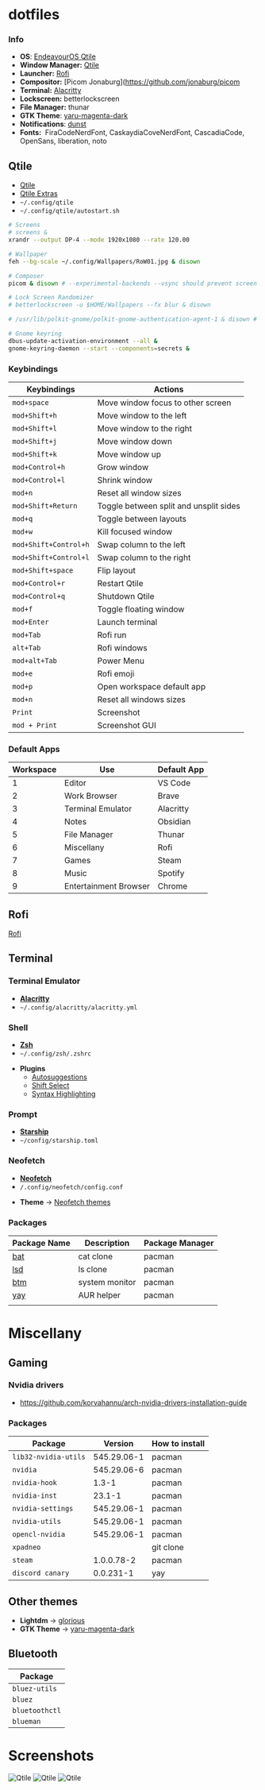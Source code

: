 # dotfiles


### Info

- **OS**: [EndeavourOS Qtile](https://discovery.endeavouros.com/window-tiling-managers/qtile/)
- **Window Manager:** [Qtile](#Qtile)
- **Launcher:** [Rofi](#Rofi)
- **Compositor:** [Picom Jonaburg](https://github.com/jonaburg/picom
- **Terminal:** [Alacritty](#Terminal)
- **Lockscreen:** betterlockscreen
- **File Manager:** thunar
- **GTK Theme**: [yaru-magenta-dark](https://aur.archlinux.org/packages/yaru-gtk-theme)
- **Notifications**: [dunst](https://github.com/dunst-project/dunst)
- **Fonts:**  FiraCodeNerdFont, CaskaydiaCoveNerdFont, CascadiaCode, OpenSans, liberation, noto

## Qtile

* [Qtile](qtile.org)
* [Qtile Extras](https://github.com/elParaguayo/qtile-extras)
* `~/.config/qtile`
* `~/.config/qtile/autostart.sh`
``` bash
# Screens
# screens &
xrandr --output DP-4 --mode 1920x1080 --rate 120.00

# Wallpaper
feh --bg-scale ~/.config/Wallpapers/RoW01.jpg & disown

# Composer
picom & disown # --experimental-backends --vsync should prevent screen tearing on most setups if needed

# Lock Screen Randomizer
# betterlockscreen -u $HOME/Wallpapers --fx blur & disown

# /usr/lib/polkit-gnome/polkit-gnome-authentication-agent-1 & disown # start polkit agent from GNOME

# Gnome keyring
dbus-update-activation-environment --all &
gnome-keyring-daemon --start --components=secrets &
```

### Keybindings

| **Keybindings** | **Actions** |
| ---- | ---- |
| `mod+space` | Move window focus to other screen |
| `mod+Shift+h` | Move window to the left |
| `mod+Shift+l` | Move window to the right |
| `mod+Shift+j` | Move window down |
| `mod+Shift+k` | Move window up |
| `mod+Control+h` | Grow window |
| `mod+Control+l` | Shrink window |
| `mod+n` | Reset all window sizes |
| `mod+Shift+Return` | Toggle between split and unsplit sides |
| `mod+q` | Toggle between layouts |
| `mod+w` | Kill focused window |
| `mod+Shift+Control+h` | Swap column to the left |
| `mod+Shift+Control+l` | Swap column to the right |
| `mod+Shift+space` | Flip layout |
| `mod+Control+r` | Restart Qtile |
| `mod+Control+q` | Shutdown Qtile |
| `mod+f` | Toggle floating window |
| `mod+Enter` | Launch terminal |
| `mod+Tab` | Rofi run |
| `alt+Tab` | Rofi windows |
| `mod+alt+Tab` | Power Menu |
| `mod+e` | Rofi emoji |
| `mod+p` | Open workspace default app |
| `mod+n` | Reset all windows sizes |
| `Print` | Screenshot |
| `mod + Print` | Screenshot GUI |


### Default Apps

| Workspace | Use | Default App |
| ---- | ---- | ---- |
| 1 | Editor | VS Code |
| 2 | Work Browser | Brave |
| 3 | Terminal Emulator | Alacritty |
| 4 | Notes | Obsidian |
| 5 | File Manager | Thunar |
| 6 | Miscellany | Rofi |
| 7 | Games | Steam |
| 8 | Music | Spotify |
| 9 | Entertainment Browser | Chrome |

## Rofi
[Rofi](https://github.com/jonaburg/picom)

## Terminal
### Terminal Emulator
* [**Alacritty**](https://github.com/alacritty/alacritty)
* `~/.config/alacritty/alacritty.yml`

### Shell
* [**Zsh**](zsh.org) 
* `~/.config/zsh/.zshrc`
- **Plugins**
	- [Autosuggestions](https://github.com/zsh-users/zsh-autosuggestions)
	- [Shift Select](https://github.com/jirutka/zsh-shift-select)
	- [Syntax Highlighting](https://github.com/zsh-users/zsh-syntax-highlighting)

### Prompt
* [**Starship**](https://starship.rs/)
* `~/config/starship.toml`
### Neofetch
* [**Neofetch**](https://github.com/dylanaraps/neofetch)
* `/.config/neofetch/config.conf`
- **Theme** -> [Neofetch themes](https://github.com/Chick2D/neofetch-themes)
### Packages

| Package Name | Description | Package Manager |
| ---- | ---- | ---- |
| [ bat ](https://github.com/sharkdp/bat) | cat clone | pacman |
| [ lsd ](https://github.com/lsd-rs/lsd) | ls clone | pacman |
| [ btm ](https://github.com/ClementTsang/bottom) | system monitor | pacman |
| [ yay ](https://github.com/Jguer/yay) | AUR helper | pacman |
|  |  |  |


# Miscellany
## Gaming
### Nvidia drivers
* https://github.com/korvahannu/arch-nvidia-drivers-installation-guide
### Packages

| Package | Version | How to install |
| ---- | ---- | ---- |
| `lib32-nvidia-utils` | 545.29.06-1 | pacman |
| `nvidia` | 545.29.06-6 | pacman |
| `nvidia-hook` | 1.3-1 | pacman |
| `nvidia-inst` | 23.1-1 | pacman |
| `nvidia-settings` | 545.29.06-1 | pacman |
| `nvidia-utils` | 545.29.06-1 | pacman |
| `opencl-nvidia` | 545.29.06-1 | pacman |
| `xpadneo` |  | git clone |
| `steam` | 1.0.0.78-2 | pacman |
| `discord canary` | 0.0.231-1 | yay |
## Other themes
- **Lightdm** -> [glorious](https://github.com/eromatiya/lightdm-webkit2-theme-glorious)
- **GTK Theme** -> [yaru-magenta-dark](https://aur.archlinux.org/packages/yaru-colors-gtk-theme)

## Bluetooth
| Package |
| ---- |
| `bluez-utils` |
| `bluez` |
| `bluetoothctl` |
| `blueman` |


# Screenshots

![Qtile](./screenshot1.png)
![Qtile](./screenshot2.png)
![Qtile](./screenshot3.png)
